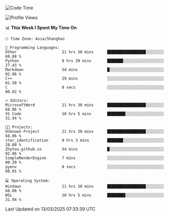 <!--START_SECTION:waka-->
![Code Time](http://img.shields.io/badge/Code%20Time-2%2C388%20hrs-blue)

![Profile Views](http://img.shields.io/badge/Profile%20Views-1-blue)

📊 **This Week I Spent My Time On** 

```text
🕑︎ Time Zone: Asia/Shanghai

💬 Programming Languages: 
Other                    21 hrs 30 mins      █████████████████░░░░░░░░   68.08 % 
Python                   8 hrs 39 mins       ███████░░░░░░░░░░░░░░░░░░   27.43 % 
Markdown                 54 mins             █░░░░░░░░░░░░░░░░░░░░░░░░   02.86 % 
C++                      29 mins             ░░░░░░░░░░░░░░░░░░░░░░░░░   01.58 % 
C                        0 secs              ░░░░░░░░░░░░░░░░░░░░░░░░░   00.02 % 

🔥 Editors: 
MicrosoftWord            21 hrs 30 mins      █████████████████░░░░░░░░   68.06 % 
VS Code                  10 hrs 5 mins       ████████░░░░░░░░░░░░░░░░░   31.94 % 

🐱‍💻 Projects: 
Unknown Project          21 hrs 30 mins      █████████████████░░░░░░░░   68.06 % 
star_identification      9 hrs 3 mins        ███████░░░░░░░░░░░░░░░░░░   28.68 % 
Zhytou.github.io         54 mins             █░░░░░░░░░░░░░░░░░░░░░░░░   02.86 % 
SimpleRenderEngine       7 mins              ░░░░░░░░░░░░░░░░░░░░░░░░░   00.39 % 
pyenv                    0 secs              ░░░░░░░░░░░░░░░░░░░░░░░░░   00.01 % 

💻 Operating System: 
Windows                  21 hrs 30 mins      █████████████████░░░░░░░░   68.06 % 
WSL                      10 hrs 5 mins       ████████░░░░░░░░░░░░░░░░░   31.94 % 
```


 Last Updated on 13/03/2025 07:33:39 UTC
<!--END_SECTION:waka-->